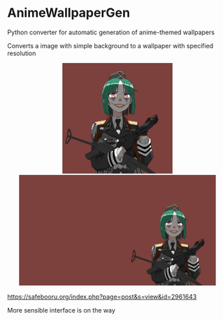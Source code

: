 # AnimeWallpaperGen
Python converter for automatic generation of anime-themed wallpapers

Converts a image with simple background to a wallpaper with specified resolution

<p align="center">
  <img src="https://github.com/zbigos/AnimeWallpaperGen/blob/master/test.jpg" width="252">
  <img src="https://github.com/zbigos/AnimeWallpaperGen/blob/master/output.jpg" width="450">
</p>

https://safebooru.org/index.php?page=post&s=view&id=2961643

More sensible interface is on the way
